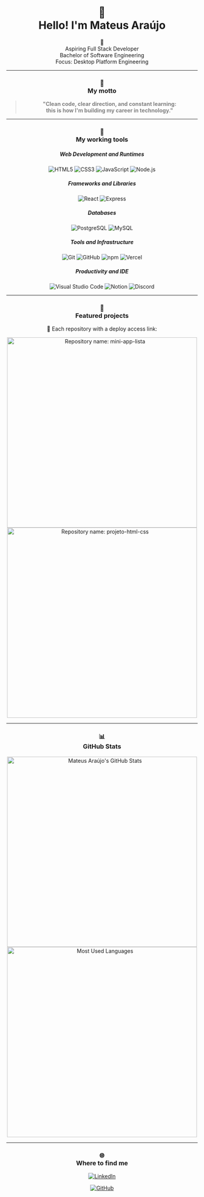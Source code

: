 <!-- markdownlint-disable MD033 -->

<h1 align="center">👋<br/> Hello! I'm Mateus Araújo</h1>
<p align="center">🚀<br/> Aspiring Full Stack Developer<br/> Bachelor of Software Engineering<br/> Focus: Desktop Platform Engineering</p>

---

<h3 align="center">🧭<br/> My motto</h3>

<blockquote align="center" style="font-weight:bold; color:grey;">
  <p>"Clean code, clear direction, and constant learning:<br/> this is how I'm building my career in technology."</p>
</blockquote>

---

<h3 align="center">🧰<br/> My working tools</h3>

<div align="center">
  <h5>Web Development and Runtimes</h5>
  <img src="https://img.shields.io/badge/HTML5-E34F26?style=flat&logo=html5&logoColor=white" alt="HTML5"/>
  <img src="https://img.shields.io/badge/CSS3-1572B6?style=flat&logo=css3&logoColor=white" alt="CSS3"/>
  <img src="https://img.shields.io/badge/JavaScript-F7DF1E?style=flat&logo=javascript&logoColor=black" alt="JavaScript"/>
  <img src="https://img.shields.io/badge/Node.js-339933?style=flat&logo=node.js&logoColor=white" alt="Node.js"/>
</div>

<div align="center">
  <h5>Frameworks and Libraries</h5>
  <img src="https://img.shields.io/badge/React-61DAFB?style=flat&logo=react&logoColor=black" alt="React"/>
  <img src="https://img.shields.io/badge/Express-000000?style=flat&logo=express&logoColor=white" alt="Express"/>
</div>

<div align="center">
  <h5>Databases</h5>
  <img src="https://img.shields.io/badge/PostgreSQL-4169E1?style=flat&logo=postgresql&logoColor=white" alt="PostgreSQL"/>
  <img src="https://img.shields.io/badge/MySQL-4479A1?style=flat&logo=mysql&logoColor=white" alt="MySQL"/>
</div>

<div align="center">
  <h5>Tools and Infrastructure</h5>
  <img src="https://img.shields.io/badge/Git-F05032?style=flat&logo=git&logoColor=white" alt="Git"/>
  <img src="https://img.shields.io/badge/GitHub-181717?style=flat&logo=github&logoColor=white" alt="GitHub"/>
  <img src="https://img.shields.io/badge/npm-CB3837?style=flat&logo=npm&logoColor=white" alt="npm"/>
  <img src="https://img.shields.io/badge/Vercel-000000?style=flat&logo=vercel&logoColor=white" alt="Vercel"/>
</div>

<div align="center">
  <h5>Productivity and IDE</h5>
  <img src="https://img.shields.io/badge/VS%20Code-007ACC?style=flat&logo=visual-studio-code&logoColor=white" alt="Visual Studio Code"/>
  <img src="https://img.shields.io/badge/Notion-000000?style=flat&logo=notion&logoColor=white" alt="Notion"/>
  <img src="https://img.shields.io/badge/Discord-5865F2?style=flat&logo=discord&logoColor=white" alt="Discord"/>
</div>

---

<h3 align="center">🧪<br/> Featured projects</h3>

<p align="center">🔗 Each repository with a deploy access link:</p>

<div align="center">
  <a href="https://github.com/mateusaraujos/mini-app-lista">
    <img width="500em" src="https://github-readme-stats.vercel.app/api/pin?username=mateusaraujos&repo=mini-app-lista&theme=dracula" alt="Repository name: mini-app-lista">
  </a>
  <br/>
  <a href="https://github.com/mateusaraujos/projeto-html-css">
    <img width="500em" src="https://github-readme-stats.vercel.app/api/pin?username=mateusaraujos&repo=projeto-html-css&theme=dracula" alt="Repository name: projeto-html-css">
  </a>
</div>

---

<h3 align="center">📊<br/> GitHub Stats</h3>

<div align="center">
  <a href="https://github.com/mateusaraujos">
    <img width="500em" src="https://github-readme-stats.vercel.app/api?username=mateusaraujos&show_icons=true&theme=radical&hide_border=false&count_private=true&include_all_commits=true&locale=en&output=png" alt="Mateus Araújo's GitHub Stats"/>
  </a>
  <br/>
  <a href="https://github.com/mateusaraujos">
    <img width="500em" src="https://github-readme-stats.vercel.app/api/top-langs/?username=mateusaraujos&layout=compact&hide_border=false&langs_count=8&theme=radical&locale=en&output=png" alt="Most Used Languages"/>
  </a>
</div>

---

<h3 align="center">🌐<br/> Where to find me</h3>

<div align="center">
  <p>
    <a href="https://www.linkedin.com/in/mateusaraujos/" target="_blank" aria-label="LinkedIn profile of Mateus Araújo">
      <img src="https://img.shields.io/badge/LinkedIn%20-%20Mateus%20Araújo-blue?logo=linkedin&logoColor=white" alt="LinkedIn">
    </a>
  </p>
  <p>
    <a href="https://github.com/mateusaraujos" aria-label="GitHub profile of Mateus Araújo">
      <img src="https://img.shields.io/badge/GitHub%20-%20mateusaraujos-white?logo=github&logoColor=white" alt="GitHub">
    </a>
  </p>
  <p><!-- e-mail --></p>
</div>
